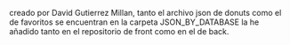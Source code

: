 creado por David Gutierrez Millan,
tanto el archivo json de donuts como el de favoritos se encuentran en la carpeta JSON_BY_DATABASE la he añadido tanto en el repositorio de front como en el de back.